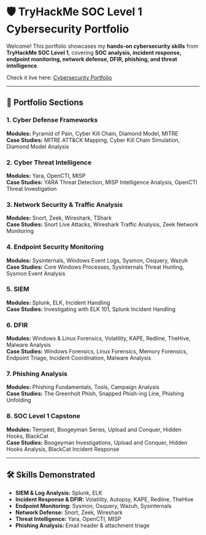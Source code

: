 # 🛡️ TryHackMe SOC Level 1 Cybersecurity Portfolio

Welcome! This portfolio showcases my **hands-on cybersecurity skills** from **TryHackMe SOC Level 1**, covering **SOC analysis, incident response, endpoint monitoring, network defense, DFIR, phishing, and threat intelligence**.  

Check it live here: [Cybersecurity Portfolio](https://youssefmkd.github.io/cybersecurity-portfolio/)

---

## 📂 Portfolio Sections

### 1. Cyber Defense Frameworks
**Modules:** Pyramid of Pain, Cyber Kill Chain, Diamond Model, MITRE  
**Case Studies:** MITRE ATT&CK Mapping, Cyber Kill Chain Simulation, Diamond Model Analysis  

### 2. Cyber Threat Intelligence
**Modules:** Yara, OpenCTI, MISP  
**Case Studies:** YARA Threat Detection, MISP Intelligence Analysis, OpenCTI Threat Investigation  

### 3. Network Security & Traffic Analysis
**Modules:** Snort, Zeek, Wireshark, TShark  
**Case Studies:** Snort Live Attacks, Wireshark Traffic Analysis, Zeek Network Monitoring  

### 4. Endpoint Security Monitoring
**Modules:** Sysinternals, Windows Event Logs, Sysmon, Osquery, Wazuh  
**Case Studies:** Core Windows Processes, Sysinternals Threat Hunting, Sysmon Event Analysis  

### 5. SIEM
**Modules:** Splunk, ELK, Incident Handling  
**Case Studies:** Investigating with ELK 101, Splunk Incident Handling  

### 6. DFIR
**Modules:** Windows & Linux Forensics, Volatility, KAPE, Redline, TheHive, Malware Analysis  
**Case Studies:** Windows Forensics, Linux Forensics, Memory Forensics, Endpoint Triage, Incident Coordination, Malware Analysis  

### 7. Phishing Analysis
**Modules:** Phishing Fundamentals, Tools, Campaign Analysis  
**Case Studies:** The Greenholt Phish, Snapped Phish-ing Line, Phishing Unfolding  

### 8. SOC Level 1 Capstone
**Modules:** Tempest, Boogeyman Series, Upload and Conquer, Hidden Hooks, BlackCat  
**Case Studies:** Boogeyman Investigations, Upload and Conquer, Hidden Hooks Analysis, BlackCat Incident Response  

---

## 🛠️ Skills Demonstrated

- **SIEM & Log Analysis:** Splunk, ELK  
- **Incident Response & DFIR:** Volatility, Autopsy, KAPE, Redline, TheHive  
- **Endpoint Monitoring:** Sysmon, Osquery, Wazuh, Sysinternals  
- **Network Defense:** Snort, Zeek, Wireshark  
- **Threat Intelligence:** Yara, OpenCTI, MISP  
- **Phishing Analysis:** Email header & attachment triage  
